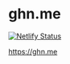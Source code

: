 # ghn.me

[![Netlify Status](https://api.netlify.com/api/v1/badges/bad3a7b6-8101-4f76-8b7d-6d04ddb58891/deploy-status)](https://app.netlify.com/sites/vgh/deploys)

<https://ghn.me>
